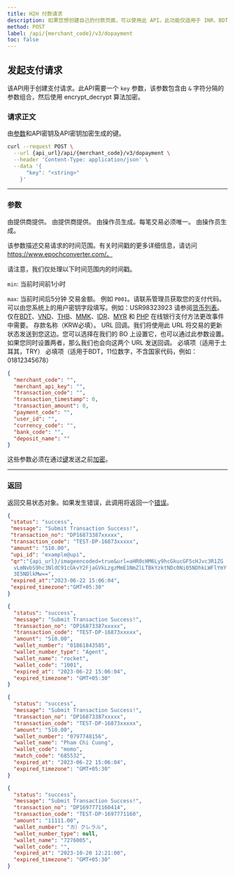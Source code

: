 ```yaml
---
title: H2H 付款请求
description: 如果您想创建自己的付款页面，可以使用此 API。此功能仅适用于 INR、BDT、VND、JPY、KRW、BRL、TRY、MMK。
method: POST
label: /api/{merchant_code}/v3/dopayment
toc: false
---
```


<x-row>
<x-col class="md:max-w-lg">

## 发起支付请求

该API用于创建支付请求。此API需要一个 `key` 参数，该参数包含由 `&` 字符分隔的参数组合，然后使用 encrypt_decrypt 算法加密。

### 请求正文

<x-properties>
  <x-property name="key" type="string" required>
  
  由[参数](#parameters)和API密钥及API密钥加密生成的键。
  </x-property>
</x-properties>

</x-col>
<x-col sticky>

```bash title="cURL"
curl --request POST \
  --url {api_url}/api/{merchant_code}/v3/dopayment \
  --header 'Content-Type: application/json' \
  --data '{
      "key": "<string>"
    }'
```

<x-sandbox method="POST" contentType="application/json" url="/api/{merchant_code}/v3/dopayment" payload='{"key": "{key}"}' />

</x-col>
</x-row>

---

<x-row>
<x-col class="md:max-w-lg">

### 参数

<x-properties>
  <x-property name="merchant_code" type="string" required>
    由提供商提供。
  </x-property>
  <x-property name="merchant_api_key" type="string" required>
    由提供商提供。
  </x-property>
  <x-property name="transaction_code" type="string" required>
    由操作员生成。每笔交易必须唯一。
  </x-property>
  <x-property name="transaction_timestamp" type="integer" required>
  由操作员生成。
  
  该参数描述交易请求的时间范围。有关时间戳的更多详细信息，请访问 https://www.epochconverter.com/。

  请注意，我们仅处理以下时间范围内的时间戳。

  `min`: 当前时间前1小时

  `max`: 当前时间后5分钟
  </x-property>
  <x-property name="transaction_amount" type="double" required>
    交易金额。
  </x-property>
  <x-property name="payment_code" type="string" required>
    例如 `P001`。请联系管理员获取您的支付代码。
  </x-property>
  <x-property name="user_id" type="string" required>
    可以由您系统上的用户密钥字段填写。例如：USR98323923
  </x-property>
  <x-property name="currency_code" type="string" required>
    请参阅[货币列表](/docs/currency)。
  </x-property>
  <x-property name="bank_code" type="double" required>
    仅在[BDT](/docs/bank/bdt)、[VND](/docs/bank/vnd)、[THB](/docs/bank/thb)、[MMK](/docs/bank/mmk)、[IDR](/docs/bank/idr)、[MYR](/docs/bank/myr) 和 [PHP](/docs/bank/php) 在线银行支付方法更改事件中需要。
  </x-property>
  <x-property name="deposit_name" type="string" required>
    存款名称（KRW必填）。
  </x-property>
  <x-property name="callback_url" type="string">
    URL 回调。我们将使用此 URL 将交易的更新状态发送到您这边。您可以选择在我们的 BO 上设置它，也可以通过此参数设置。如果您同时设置两者，那么我们也会向这两个 URL 发送回调。
  </x-property>
  <x-property name="identity_id" type="string" required>
    必填项（适用于土耳其，TRY）
  </x-property>
  <x-property name="phone" type="string" required>
    必填项（适用于BDT，11位数字，不含国家代码，例如：01812345678）
  </x-property>
</x-properties>

</x-col>
<x-col sticky>

```json title="参数对象"
{
  "merchant_code": "",
  "merchant_api_key": "",
  "transaction_code": "",
  "transaction_timestamp": 0, 
  "transaction_amount": 0,
  "payment_code": "",
  "user_id": "",
  "currency_code": "",
  "bank_code": "", 
  "deposit_name": "" 
}
```

这些参数必须在通过[键](#request-body)发送之前[加密](/api/authentication)。

</x-col>
</x-row>

---

<x-row>
<x-col class="lg:max-w-md">

### 返回

返回交易状态对象。如果发生错误，此调用将返回一个[错误](/api/errors)。

</x-col>
<x-col sticky>

<x-code-group>

```json title="响应 INR"
{
 "status": "success",
 "message": "Submit Transaction Success!",
 "transaction_no": "DP16873387xxxxx",
 "transaction_code": "TEST-DP-16873xxxxx",
 "amount": "510.00",
 "upi_id": "example@upi",
 "qr":"{api_url}/imageencoded=true&url=aHR0cHM6Ly9hcGkucGF5cHJvc3R1ZG
  vLmNvbS9hc3NldC91cGkvY2FjaGVkLzgzMmE1NmZlLTBkYzktNDc0Ni05NDhkLWFlYmY
  3E5NDlkMw==",
 "expired_at":"2023-06-22 15:06:04",
 "expired_timezone":"GMT+05:30"
}
```
```json title="响应 BDT"
{
  "status": "success",
  "message": "Submit Transaction Success!",
  "transaction_no": "DP16873387xxxxx",
  "transaction_code": "TEST-DP-16873xxxxx",
  "amount": "510.00",
  "wallet_number": "01861843585",
  "wallet_number_type": "Agent",
  "wallet_name": "rocket",
  "wallet_code": "1001",
  "expired_at": "2023-06-22 15:06:04",
  "expired_timezone": "GMT+05:30"
}
```

```json title="响应 VND"
{
  "status": "success",
  "message": "Submit Transaction Success!",
  "transaction_no": "DP16873387xxxxx",
  "transaction_code": "TEST-DP-16873xxxxx",
  "amount": "510.00",
  "wallet_number": "0797748156",
  "wallet_name": "Pham Chi Cuong",
  "wallet_code": "momo",
  "match_code": "685532",
  "expired_at": "2023-06-22 15:06:04",
  "expired_timezone": "GMT+05:30"
}
```

```json title="响应 JPY"
{
  "status": "success",
  "message": "Submit Transaction Success!",
  "transaction_no": "DP1697771160414",
  "transaction_code": "TEST-DP-1697771160",
  "amount": "11111.00",
  "wallet_number": "カ）クレラル",
  "wallet_number_type": null,
  "wallet_name": "7276005",
  "wallet_code": "",
  "expired_at": "2023-10-20 12:21:00",
  "expired_timezone": "GMT+05:30"
}
```
</x-code-group>

</x-col>
</x-row>